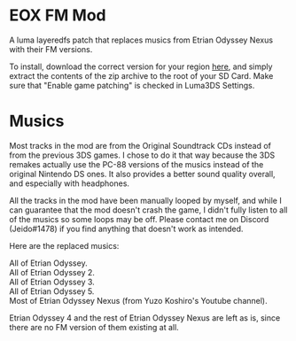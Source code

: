 # EOX FM Mod

A luma layeredfs patch that replaces musics from Etrian Odyssey Nexus with their FM versions.

To install, download the correct version for your region [here](https://github.com/JeidoUran/eox_fm_mod/releases), and simply extract the contents of the zip archive to the root of your SD Card. Make sure that "Enable game patching" is checked in Luma3DS Settings.

# Musics

Most tracks in the mod are from the Original Soundtrack CDs instead of from the previous 3DS games. I chose to do it that way because the 3DS remakes actually use the PC-88 versions of the musics instead of the original Nintendo DS ones. It also provides a better sound quality overall, and especially with headphones.

All the tracks in the mod have been manually looped by myself, and while I can guarantee that the mod doesn't crash the game, I didn't fully listen to all of the musics so some loops may be off. Please contact me on Discord (Jeido#1478) if you find anything that doesn't work as intended.

Here are the replaced musics:

All of Etrian Odyssey.<br/>All of Etrian Odyssey 2.<br/>All of Etrian Odyssey 3.<br/>All of Etrian Odyssey 5.<br/>Most of Etrian Odyssey Nexus (from Yuzo Koshiro's Youtube channel).

Etrian Odyssey 4 and the rest of Etrian Odyssey Nexus are left as is, since there are no FM version of them existing at all.
